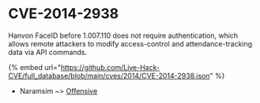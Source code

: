 # CVE-2014-2938

Hanvon FaceID before 1.007.110 does not require authentication, which allows remote attackers to modify access-control and attendance-tracking data via API commands.

{% embed url="https://github.com/Live-Hack-CVE/full_database/blob/main/cves/2014/CVE-2014-2938.json" %}


* Naramsim ~> [Offensive](https://www.alice-snow.ru/2014/database/cve-2014-2938/offensive-naramsim)